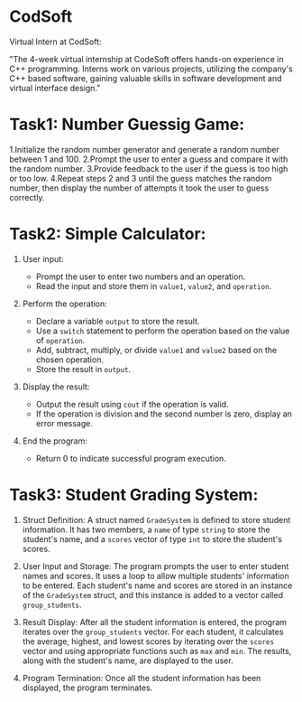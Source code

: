 # CodSoft
Virtual Intern at CodSoft:

"The 4-week virtual internship at CodeSoft offers hands-on experience in C++ programming. Interns work on various projects, utilizing the company's C++ based software, gaining valuable skills in software development and virtual interface design."

# Task1: Number Guessig Game:
1.Initialize the random number generator and generate a random number between 1 and 100.
2.Prompt the user to enter a guess and compare it with the random number.
3.Provide feedback to the user if the guess is too high or too low.
4.Repeat steps 2 and 3 until the guess matches the random number, then display the number of attempts it took the user to guess correctly.

# Task2: Simple Calculator:
1. User input:
   - Prompt the user to enter two numbers and an operation.
   - Read the input and store them in `value1`, `value2`, and `operation`.

2. Perform the operation:
   - Declare a variable `output` to store the result.
   - Use a `switch` statement to perform the operation based on the value of `operation`.
   - Add, subtract, multiply, or divide `value1` and `value2` based on the chosen operation.
   - Store the result in `output`.

3. Display the result:
   - Output the result using `cout` if the operation is valid.
   - If the operation is division and the second number is zero, display an error message.

4. End the program:
   - Return 0 to indicate successful program execution.
  
# Task3: Student Grading System:
1. Struct Definition: A struct named `GradeSystem` is defined to store student information. It has two members, a `name` of type `string` to store the student's name, and a `scores` vector of type `int` to store the student's scores.

2. User Input and Storage: The program prompts the user to enter student names and scores. It uses a loop to allow multiple students' information to be entered. Each student's name and scores are stored in an instance of the `GradeSystem` struct, and this instance is added to a vector called `group_students`.

3. Result Display: After all the student information is entered, the program iterates over the `group_students` vector. For each student, it calculates the average, highest, and lowest scores by iterating over the `scores` vector and using appropriate functions such as `max` and `min`. The results, along with the student's name, are displayed to the user.

4. Program Termination: Once all the student information has been displayed, the program terminates.
